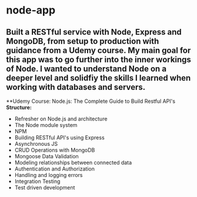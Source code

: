 # node-app
## Built a RESTful service with Node, Express and MongoDB, from setup to production with guidance from a Udemy course. My main goal for this app was to go further into the inner workings of Node. I wanted to understand Node on a deeper level and solidfiy the skills I learned when working with databases and servers. 

**Udemy Course: Node.js: The Complete Guide to Build Restful API's
**Structure:** 
- Refresher on Node.js and architecture
- The Node module system
- NPM
- Building RESTful API's using Express
- Asynchronous JS
- CRUD Operations with MongoDB
- Mongoose Data Validation
- Modeling relationships between connected data
- Authentication and Authorization
- Handling and logging errors
- Integration Testing
- Test driven development
